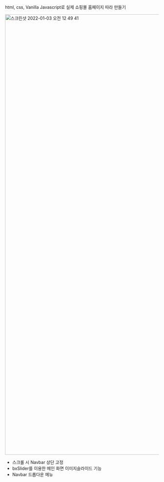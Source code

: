 html, css, Vanilla Javascript로 실제 쇼핑몰 홈페이지 따라 만들기

<img width="1440" alt="스크린샷 2022-01-03 오전 12 49 41" src="https://user-images.githubusercontent.com/87167786/147881249-ab884469-bd2a-4aae-b98a-30adb29b77ce.png">

* 스크롤 시 Navbar 상단 고정
* bxSlider를 이용한 메인 화면 이미지슬라이드 기능
* Navbar 드롭다운 메뉴
